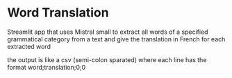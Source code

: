 
# Word Translation

Streamlit app that uses Mistral small
to extract all words of a specified grammatical category from a text
and give the translation in French for each extracted word

the output is like a csv (semi-colon sparated)
where each line has the format word;translation;0;0

